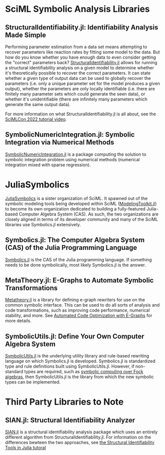 # SciML Symbolic Analysis Libraries

## StructuralIdentifiability.jl: Identifiability Analysis Made Simple

Performing parameter estimation from a data set means attempting to recover parameters
like reaction rates by fitting some model to the data. But how do you know whether you
have enough data to even consider getting the "correct" parameters back? 
[StructuralIdentifiability.jl](https://github.com/SciML/StructuralIdentifiability.jl)
allows for running a structural identifiability analysis on a given model to determine
whether it's theoretically possible to recover the correct parameters. It can state whether
a given type of output data can be used to globally recover the parameters (i.e. only a
unique parameter set for the model produces a given output), whether the parameters are
only locally identifiable (i.e. there are finitely many parameter sets which could generate
the seen data), or whether it's unidentifiable (there are infinitely many parameters which
generate the same output data).

For more information on what StructuralIdentifiability.jl is all about, see the
[SciMLCon 2022 tutorial video](https://www.youtube.com/watch?v=jg1DME3cwjg).

## SymbolicNumericIntegration.jl: Symbolic Integration via Numerical Methods

[SymbolicNumericIntegration.jl](https://github.com/SciML/SymbolicNumericIntegration.jl)
is a package computing the solution to symbolic integration problem using numerical methods
(numerical integration mixed with sparse regression).

# JuliaSymbolics

[JuliaSymbolics](https://juliasymbolics.org/) is a sister organization of SciML. It spawned
out of the symbolic modeling tools being developed within SciML 
([ModelingToolkit.jl](https://github.com/SciML/ModelingToolkit.jl)) to become its own
organization dedicated to building a fully-featured Julia-based Computer Algebra System (CAS).
As such, the two organizations are closely aligned in terms of its developer community and
many of the SciML libraries use Symbolics.jl extensively.

## Symbolics.jl: The Computer Algebra System (CAS) of the Julia Programming Language

[Symbolics.jl](https://github.com/JuliaSymbolics/Symbolics.jl) is the CAS of the Julia programming
language. If something needs to be done symbolically, most likely Symbolics.jl is the answer.

## MetaTheory.jl: E-Graphs to Automate Symbolic Transformations

[Metatheory.jl](https://github.com/JuliaSymbolics/MetaTheory.jl) is a library for defining e-graph
rewriters for use on the common symbolic interface. This can be used to do all sorts of analysis
and code transformations, such as improving code performance, numerical stability, and more.
See [Automated Code Optimization with E-Graphs](https://arxiv.org/abs/2112.14714) for more details.

## SymbolicUtils.jl: Define Your Own Computer Algebra System

[SymbolicUtils.jl](https://github.com/JuliaSymbolics/SymbolicUtils.jl) is the underlying utility
library and rule-based rewriting language on which Symbolics.jl is developed. Symbolics.jl is
standardized type and rule definitions built using SymbolicUtils.jl. However, if non-standard
types are required, such as [symbolic computing over Fock algebras](https://github.com/qojulia/QuantumCumulants.jl),
then SymbolicUtils.jl is the library from which the new symbolic types can be implemented.

# Third Party Libraries to Note

## SIAN.jl: Structural Identifiability Analyzer

[SIAN.jl](https://github.com/alexeyovchinnikov/SIAN-Julia) is a structural identifiability analysis
package which uses an entirely different algorithm from StructuralIdentifiability.jl. For information
on the differences bewteen the two approaches, see 
[the Structural Identifiability Tools in Julia tutoral](https://www.youtube.com/watch?v=jg1DME3cwjg)